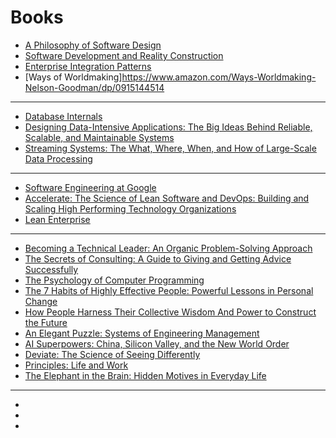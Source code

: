 # Books
* [A Philosophy of Software Design](https://www.amazon.com/Philosophy-Software-Design-John-Ousterhout/dp/1732102201)
* [Software Development and Reality Construction](https://www.amazon.com/Software-Development-Reality-Construction-Christiane-dp-354054349X/dp/354054349X/)
* [Enterprise Integration Patterns](https://www.enterpriseintegrationpatterns.com)
* [Ways of Worldmaking]https://www.amazon.com/Ways-Worldmaking-Nelson-Goodman/dp/0915144514

---

* [Database Internals](https://www.amazon.com/Database-Internals-Deep-Distributed-Systems-ebook/dp/B07XW76VHZ)
* [Designing Data-Intensive Applications: The Big Ideas Behind Reliable, Scalable, and Maintainable Systems](https://www.amazon.com/Designing-Data-Intensive-Applications-Reliable-Maintainable-ebook/dp/B06XPJML5D/)
* [Streaming Systems: The What, Where, When, and How of Large-Scale Data Processing](https://www.amazon.com/Streaming-Systems-Where-Large-Scale-Processing-ebook/dp/B07FMDY5CC/)

---

* [Software Engineering at Google](https://www.amazon.com/Software-Engineering-Google-Lessons-Programming-ebook/dp/B0859PF5HB/)
* [Accelerate: The Science of Lean Software and DevOps: Building and Scaling High Performing Technology Organizations](https://www.amazon.com/Accelerate-Software-Performing-Technology-Organizations/dp/1942788339)
* [Lean Enterprise](https://www.amazon.com/Lean-Enterprise-Performance-Organizations-Innovate-ebook/dp/B00QL5MSF8/)

---

* [Becoming a Technical Leader: An Organic Problem-Solving Approach](https://www.amazon.com/Becoming-Technical-Leader-Problem-Solving-Approach/dp/0932633021/)
* [The Secrets of Consulting: A Guide to Giving and Getting Advice Successfully](https://www.amazon.com/gp/product/0932633013/)
* [The Psychology of Computer Programming](https://www.amazon.com/gp/product/0932633420/)
* [The 7 Habits of Highly Effective People: Powerful Lessons in Personal Change](https://www.amazon.com/Habits-Highly-Effective-People-Powerful-ebook/dp/B01069X4H0/)
* [How People Harness Their Collective Wisdom And Power to Construct the Future](https://www.amazon.com/dp/1593114826/)
* [An Elegant Puzzle: Systems of Engineering Management](https://www.amazon.com/Elegant-Puzzle-Systems-Engineering-Management/dp/1732265186)
* [AI Superpowers: China, Silicon Valley, and the New World Order](https://www.amazon.com/dp/B0795DNWCF/)
* [Deviate: The Science of Seeing Differently](https://www.amazon.com/Deviate-Science-Differently-Beau-Lotto/dp/1478909161)
* [Principles: Life and Work](https://www.amazon.com/Simon-Schuster-Audio-Principles-Life/dp/B074B2CZJG/)
* [The Elephant in the Brain: Hidden Motives in Everyday Life](https://www.amazon.com/Elephant-Brain-Hidden-Motives-Everyday/dp/0190495995/)

---

* []()
* []()
* []()

